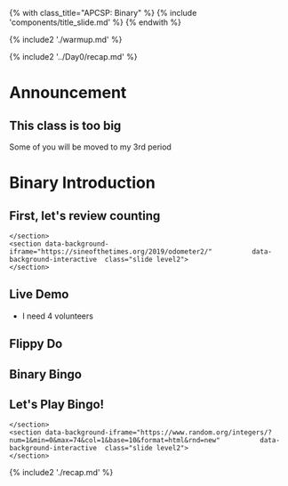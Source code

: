 {% with class_title="APCSP: Binary" %}
{% include 'components/title_slide.md' %}
{% endwith %}

{% include2 './warmup.md' %}


{% include2 '../Day0/recap.md' %}


# Announcement

## This class is too big
Some of you will be moved to my 3rd period


# Binary Introduction

## First, let's review counting
```{=html}
</section>
<section data-background-iframe="https://sineofthetimes.org/2019/odometer2/"          data-background-interactive  class="slide level2">  
</section>
```


## Live Demo
- I need 4 volunteers


## Flippy Do


## Binary Bingo


## Let's Play Bingo!
```{=html}
</section>
<section data-background-iframe="https://www.random.org/integers/?num=1&min=0&max=74&col=1&base=10&format=html&rnd=new"          data-background-interactive  class="slide level2">  
</section>
```




{% include2 './recap.md' %}

